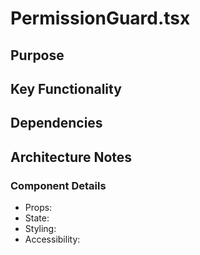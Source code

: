 # PermissionGuard.tsx

## Purpose

## Key Functionality

## Dependencies

## Architecture Notes

### Component Details
- Props: 
- State: 
- Styling: 
- Accessibility: 
